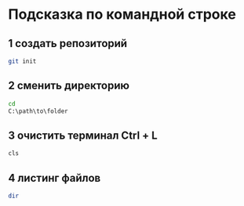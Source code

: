 # Подсказка по командной строке

## 1 создать репозиторий

```sh
git init
```

## 2 сменить директорию

```sh
cd
C:\path\to\folder
```

## 3 очистить терминал Ctrl + L

```sh
cls
```

## 4 листинг файлов

```sh
dir
```
